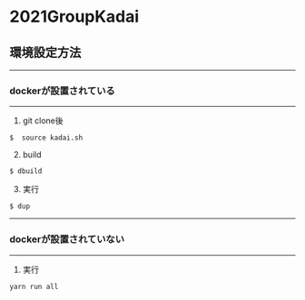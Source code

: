 # 2021GroupKadai

## 環境設定方法

-----------------------

### dockerが設置されている

-----------------------

1. git clone後
```
$  source kadai.sh
```
2. build
```
$ dbuild
```
3. 実行
```
$ dup
```

-----------------------

### dockerが設置されていない

-----------------------

1. 実行
```
yarn run all
```